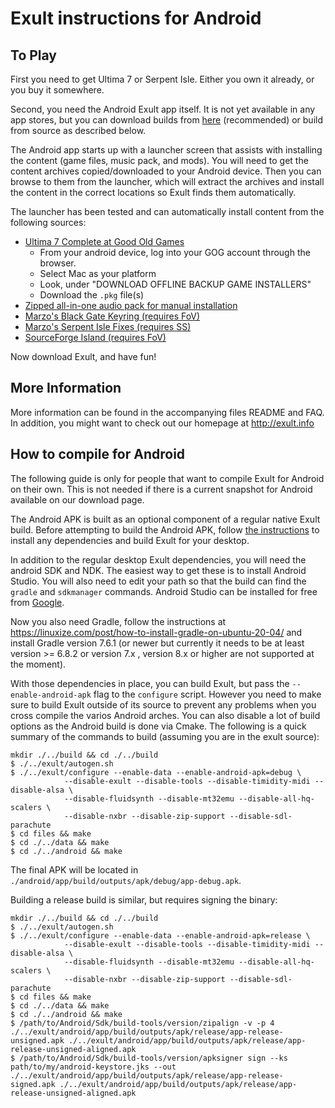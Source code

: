 # Exult instructions for Android

## To Play
First you need to get Ultima 7 or Serpent Isle. Either you own it already, or you buy it somewhere.

Second, you need the Android Exult app itself.  It is not yet available in any app stores, but you can download builds from [here](http://exult.info/download.php) (recommended) or build from source as described below.

The Android app starts up with a launcher screen that assists with installing the content (game files, music pack, and mods).  You will need to get the content archives copied/downloaded to your Android device.  Then you can browse to them from the launcher, which will extract the archives and install the content in the correct locations so Exult finds them automatically.

The launcher has been tested and can automatically install content from the following sources:
- [Ultima 7 Complete at Good Old Games](https://www.gog.com/game/ultima_7_complete)
  - From your android device, log into your GOG account through the browser.
  - Select Mac as your platform
  - Look, under "DOWNLOAD OFFLINE BACKUP GAME INSTALLERS"
  - Download the `.pkg` file(s)
- [Zipped all-in-one audio pack for manual installation](http://prdownloads.sourceforge.net/exult/exult_audio.zip)
- [Marzo's Black Gate Keyring (requires FoV)](http://exult.info/snapshots/Keyring.zip)
- [Marzo's Serpent Isle Fixes (requires SS)](http://exult.info/snapshots/Sifixes.zip)
- [SourceForge Island (requires FoV)](http://exult.info/snapshots/SFisland.zip)

Now download Exult, and have fun!

## More Information

More information can be found in the accompanying files README and FAQ.  In addition, you might want to check out our homepage at http://exult.info

## How to compile for Android

The following guide is only for people that want to compile Exult for Android on their own. This is not needed if there is a current snapshot for Android available on our download page.

The Android APK is built as an optional component of a regular native Exult build.  Before attempting to build the Android APK, follow [the instructions](..//INSTALL) to install any dependencies and build Exult for your desktop.

In addition to the regular desktop Exult dependencies, you will need the android SDK and NDK.  The easiest way to get these is to install Android Studio.  You will also need to edit your path so that the build can find the `gradle` and `sdkmanager` commands.  Android Studio can be installed for free from [Google](https://developer.android.com/studio).

Now you also need Gradle, follow the instructions at https://linuxize.com/post/how-to-install-gradle-on-ubuntu-20-04/ and install Gradle version 7.6.1 (or newer but currently it needs to be at least version  >= 6.8.2 or version 7.x , version 8.x or higher are not supported at the moment).

With those dependencies in place, you can build Exult, but pass the `--enable-android-apk` flag to the `configure` script.  However you need to make sure to build Exult outside of its source to prevent any problems when you cross compile the varios Android arches. You can also disable a lot of build options as the Android build is done via Cmake. 
The following is a quick summary of the commands to build (assuming you are in the exult source):

```
mkdir ./../build && cd ./../build
$ ./../exult/autogen.sh
$ ./../exult/configure --enable-data --enable-android-apk=debug \
            --disable-exult --disable-tools --disable-timidity-midi --disable-alsa \
            --disable-fluidsynth --disable-mt32emu --disable-all-hq-scalers \
            --disable-nxbr --disable-zip-support --disable-sdl-parachute
$ cd files && make
$ cd ./../data && make
$ cd ./../android && make
```

The final APK will be located in `./android/app/build/outputs/apk/debug/app-debug.apk`.

Building a release build is similar, but requires signing the binary:

```
mkdir ./../build && cd ./../build
$ ./../exult/autogen.sh
$ ./../exult/configure --enable-data --enable-android-apk=release \
            --disable-exult --disable-tools --disable-timidity-midi --disable-alsa \
            --disable-fluidsynth --disable-mt32emu --disable-all-hq-scalers \
            --disable-nxbr --disable-zip-support --disable-sdl-parachute
$ cd files && make
$ cd ./../data && make
$ cd ./../android && make
$ /path/to/Android/Sdk/build-tools/version/zipalign -v -p 4 ./../exult/android/app/build/outputs/apk/release/app-release-unsigned.apk ./../exult/android/app/build/outputs/apk/release/app-release-unsigned-aligned.apk
$ /path/to/Android/Sdk/build-tools/version/apksigner sign --ks path/to/my/android-keystore.jks --out ./../exult/android/app/build/outputs/apk/release/app-release-signed.apk ./../exult/android/app/build/outputs/apk/release/app-release-unsigned-aligned.apk

```
